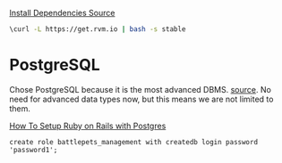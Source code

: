 [Install Dependencies Source](http://railsapps.github.io/installrubyonrails-mac.html)


```bash
\curl -L https://get.rvm.io | bash -s stable
```

# PostgreSQL

Chose PostgreSQL because it is the most advanced DBMS. [source](https://www.digitalocean.com/community/tutorials/sqlite-vs-mysql-vs-postgresql-a-comparison-of-relational-database-management-systems). No need for advanced data types now, but this means we are not limited to them.

[How To Setup Ruby on Rails with Postgres](https://www.digitalocean.com/community/tutorials/how-to-setup-ruby-on-rails-with-postgres)

```psql
create role battlepets_management with createdb login password 'password1';
```


